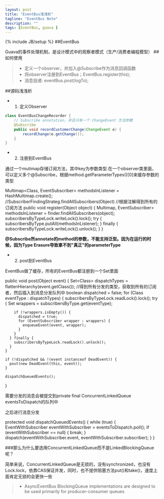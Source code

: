```yaml
---
layout: post
title: "EventBus浅浅析"
tagline: "EventBus Note"
description: ""
tags: [EventBus, guava ]
---
```

{% include JB/setup %}
##EventBus

Guava的事件处理机制，是设计模式中的观察者模式（生产/消费者编程模型）
##如何使用
> * 定义一个observer，并加入@Subscribe作为消息回调函数
> * 将observer注册到EventBus；EventBus.register(this);
> * 消息投递: eventBus.post(logTo);

##源码浅浅析
* 1. 定义Observer

```java
class EventBusChangeRecorder {
    // Subscribe annotation，并且只有一个 ChangeEvent 方法参数
    @Subscribe
    public void recordCustomerChange(ChangeEvent e) {
        recordChange(e.getChange());
    }
}
```
* 2. 注册到EventBus

通过一个mutimap存储订阅方法，其中key为参数类型.在一个observer类里面，可以定义多个@Subscribe，根据method.getParameterTypes()[0]来缓存参数的类型


Multimap<Class<?>, EventSubscriber> methodsInListener = HashMultimap.create();
//SubscriberFindingStrateg.findAllSubscribers(Object)
//根据注解得到所有的订阅方法
public void register(Object object) {
    Multimap<Class<?>, EventSubscriber> methodsInListener =
        finder.findAllSubscribers(object);
    subscribersByTypeLock.writeLock().lock();
    try {
      subscribersByType.putAll(methodsInListener);
    } finally {
      subscribersByTypeLock.writeLock().unlock();
    }
  }

**@Subscribe所annotate的method的参数，不能支持泛型。因为在运行的时候，因为Type Erasure导致拿不到"真正"的parameterType**

* 2. post到EventBus

EventBus做了缓存，所有的EventBus都注册到一个Set里面

  public void post(Object event) {
    Set<Class<?>> dispatchTypes = flattenHierarchy(event.getClass());
//得到所有分发的类型，获取到所有的订阅者，然后插入到消息分发队列中
    boolean dispatched = false;
    for (Class<?> eventType : dispatchTypes) {
      subscribersByTypeLock.readLock().lock();
      try {
        Set<EventSubscriber> wrappers = subscribersByType.get(eventType);

        if (!wrappers.isEmpty()) {
          dispatched = true;
          for (EventSubscriber wrapper : wrappers) {
            enqueueEvent(event, wrapper);
          }
        }
      } finally {
        subscribersByTypeLock.readLock().unlock();
      }
    }

    if (!dispatched && !(event instanceof DeadEvent)) {
      post(new DeadEvent(this, event));
    }

    dispatchQueuedEvents();
  }

需要分发的消息会被提交到private final ConcurrentLinkedQueue<EventWithSubscriber> eventsToDispatch的队列中

之后进行消息分发

protected void dispatchQueuedEvents() {
    while (true) {
        EventWithSubscriber eventWithSubscriber = eventsToDispatch.poll();
        if (eventWithSubscriber == null) {
            break;
        }
    dispatch(eventWithSubscriber.event, eventWithSubscriber.subscriber);
    }
}

###那么为什么要选用ConcurrentLinkedQueue而不是LinkedBlockingQueue呢？

简单来说，ConcurrentLinkedQueue是无锁的，没有synchronized，也没有Lock.lock，依靠CAS保证并发，同时，也不提供阻塞方法put()和take()，速度上面肯定无锁的会更快一些

> * AsyncEventBus
BlockingQueue implementations are designed to be used primarily for producer-consumer queues
